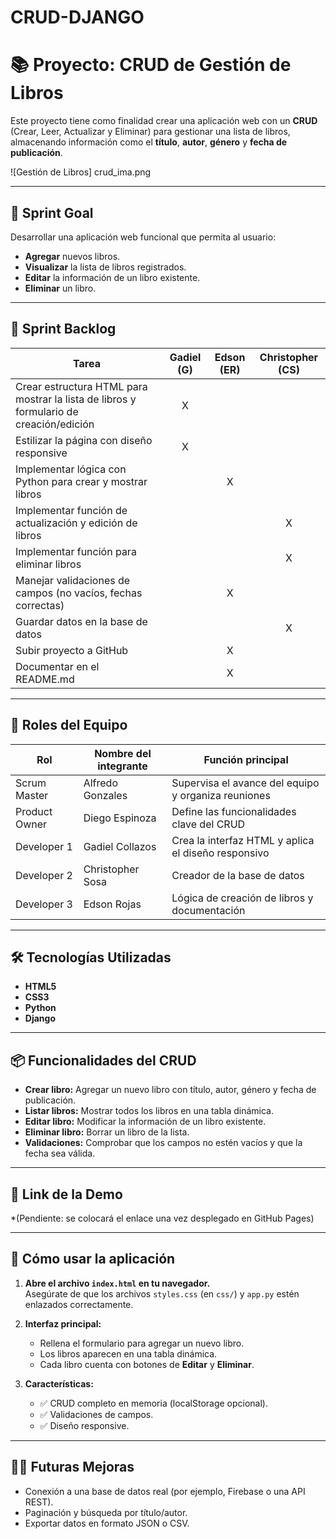 # CRUD-DJANGO

# 📚 Proyecto: CRUD de Gestión de Libros

Este proyecto tiene como finalidad crear una aplicación web con un **CRUD** (Crear, Leer, Actualizar y Eliminar) para gestionar una lista de libros, almacenando información como el **título**, **autor**, **género** y **fecha de publicación**.

![Gestión de Libros] crud_ima.png

---

## 🧠 Sprint Goal

Desarrollar una aplicación web funcional que permita al usuario:
- **Agregar** nuevos libros.
- **Visualizar** la lista de libros registrados.
- **Editar** la información de un libro existente.
- **Eliminar** un libro.

---

## 🚀 Sprint Backlog

| Tarea                                                                                  | Gadiel (G) | Edson (ER) | Christopher (CS) |
|----------------------------------------------------------------------------------------|:----------:|:----------:|:----------------:|
| Crear estructura HTML para mostrar la lista de libros y formulario de creación/edición |     X      |            |                  |
| Estilizar la página con diseño responsive                                              |     X      |            |                  |
| Implementar lógica con Python para crear y mostrar libros                          |            |     X      |                  |
| Implementar función de actualización y edición de libros                               |            |            |        X         |
| Implementar función para eliminar libros                                               |            |            |        X         |
| Manejar validaciones de campos (no vacíos, fechas correctas)                           |            |     X      |                  |
| Guardar datos en la base de datos                                               |            |            |        X         |
| Subir proyecto a GitHub                                                                |            |     X      |                  |
| Documentar en el README.md                                                             |            |     X      |                  |

---

## 👥 Roles del Equipo

| Rol              | Nombre del integrante  | Función principal                                       |
|------------------|------------------------|---------------------------------------------------------|
| Scrum Master     | Alfredo Gonzales       | Supervisa el avance del equipo y organiza reuniones     |
| Product Owner    | Diego Espinoza         | Define las funcionalidades clave del CRUD               |
| Developer 1      | Gadiel Collazos        | Crea la interfaz HTML y aplica el diseño responsivo     |
| Developer 2      | Christopher Sosa       | Creador de la base de datos  |
| Developer 3      | Edson Rojas            | Lógica de creación de libros y documentación            |

---

## 🛠 Tecnologías Utilizadas

- **HTML5**
- **CSS3**
- **Python**
- **Django**        

---

## 📦 Funcionalidades del CRUD

- **Crear libro:** Agregar un nuevo libro con título, autor, género y fecha de publicación.
- **Listar libros:** Mostrar todos los libros en una tabla dinámica.
- **Editar libro:** Modificar la información de un libro existente.
- **Eliminar libro:** Borrar un libro de la lista.
- **Validaciones:** Comprobar que los campos no estén vacíos y que la fecha sea válida.

---

## 🔗 Link de la Demo

*(Pendiente: se colocará el enlace una vez desplegado en GitHub Pages)

---

## 📘 Cómo usar la aplicación

1. **Abre el archivo `index.html` en tu navegador.**  
   Asegúrate de que los archivos `styles.css` (en `css/`) y `app.py` estén enlazados correctamente.

2. **Interfaz principal:**
   - Rellena el formulario para agregar un nuevo libro.
   - Los libros aparecen en una tabla dinámica.
   - Cada libro cuenta con botones de **Editar** y **Eliminar**.

3. **Características:**
   - ✅ CRUD completo en memoria (localStorage opcional).
   - ✅ Validaciones de campos.
   - ✅ Diseño responsive.

---
## 👨‍💻 Futuras Mejoras

- Conexión a una base de datos real (por ejemplo, Firebase o una API REST).
- Paginación y búsqueda por título/autor.
- Exportar datos en formato JSON o CSV.
